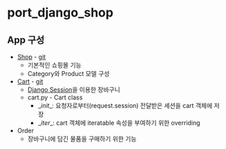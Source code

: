 # port_django_shop

## App 구성

- [Shop](https://github.com/navill/port_django_shop/tree/master/django_shop/shop) - [git](https://github.com/navill/port_django_shop/tree/master/django_shop/shop)
  - 기본적인 쇼핑몰 기능
  - Category와 Product 모델 구성
- [Cart](https://github.com/navill/port_django_shop/tree/master/django_shop/cart) - [git](https://github.com/navill/port_django_shop/tree/master/django_shop/cart)
  - [Django Session](README_Folder/django_shop_session.md)을 이용한 장바구니
  - cart.py - Cart class
    - \__init__: 요청자로부터(request.session) 전달받은 세션을 cart 객체에 저장
    - \__iter__: cart 객체에 iteratable 속성을 부여하기 위한 overriding
- Order
  - 장바구니에 담긴 물품을 구매하기 위한 기능

